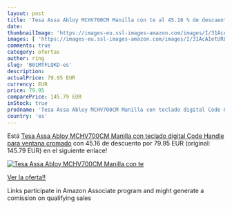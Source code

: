 ```yaml
---
layout: post
title: 'Tesa Assa Abloy MCHV700CM Manilla con te al 45.16 % de descuento'
date: 
thumbnailImage: 'https://images-eu.ssl-images-amazon.com/images/I/31AcA1etURL._SL200_.jpg'
images: [ 'https://images-eu.ssl-images-amazon.com/images/I/31AcA1etURL._SL200_.jpg' ]
comments: true
category: ofertas
author: ring
slug: 'B01MTFLQKD-es'
description:
actualPrice: 79.95 EUR
currency: EUR
price: 79.95
comparePrice: 145.79 EUR
inStock: true
prodname: 'Tesa Assa Abloy MCHV700CM Manilla con teclado digital Code Handle para ventana  cromado'
country: 'es'
---
```


Está [Tesa Assa Abloy MCHV700CM Manilla con teclado digital Code Handle para ventana  cromado](https://www.amazon.es/dp/B01MTFLQKD/?tag=tolees-21) con 45.16 de descuento por 79.95 EUR (original: 145.79 EUR) en el siguiente enlace!

[![Tesa Assa Abloy MCHV700CM Manilla con te](https://images-eu.ssl-images-amazon.com/images/I/31AcA1etURL._SL200_.jpg)](https://www.amazon.es/dp/B01MTFLQKD/?tag=tolees-21)

[Ver la oferta!!](https://www.amazon.es/dp/B01MTFLQKD/?tag=tolees-21)

Links participate in Amazon Associate program and might generate a comission on qualifying sales


